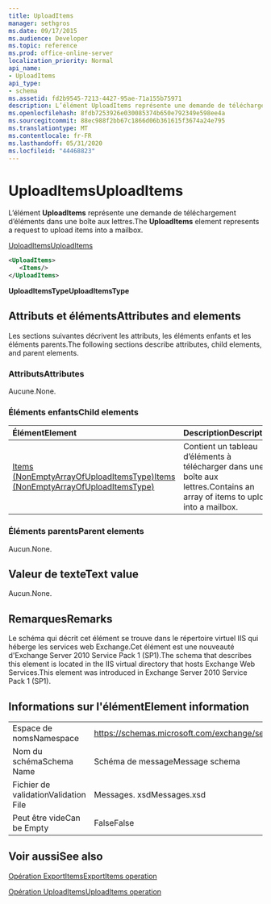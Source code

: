 ```yaml
---
title: UploadItems
manager: sethgros
ms.date: 09/17/2015
ms.audience: Developer
ms.topic: reference
ms.prod: office-online-server
localization_priority: Normal
api_name:
- UploadItems
api_type:
- schema
ms.assetid: fd2b9545-7213-4427-95ae-71a155b75971
description: L’élément UploadItems représente une demande de téléchargement d’éléments dans une boîte aux lettres.
ms.openlocfilehash: 8fdb7253926e030085374b650e792349e598ee4a
ms.sourcegitcommit: 88ec988f2bb67c1866d06b361615f3674a24e795
ms.translationtype: MT
ms.contentlocale: fr-FR
ms.lasthandoff: 05/31/2020
ms.locfileid: "44468823"
---
```

# <a name="uploaditems"></a><span data-ttu-id="7b9a8-103">UploadItems</span><span class="sxs-lookup"><span data-stu-id="7b9a8-103">UploadItems</span></span>

<span data-ttu-id="7b9a8-104">L’élément **UploadItems** représente une demande de téléchargement d’éléments dans une boîte aux lettres.</span><span class="sxs-lookup"><span data-stu-id="7b9a8-104">The **UploadItems** element represents a request to upload items into a mailbox.</span></span> 
  
[<span data-ttu-id="7b9a8-105">UploadItems</span><span class="sxs-lookup"><span data-stu-id="7b9a8-105">UploadItems</span></span>](uploaditems.md)
  
```XML
<UploadItems>
   <Items/>
</UploadItems>
```

 <span data-ttu-id="7b9a8-106">**UploadItemsType**</span><span class="sxs-lookup"><span data-stu-id="7b9a8-106">**UploadItemsType**</span></span>
## <a name="attributes-and-elements"></a><span data-ttu-id="7b9a8-107">Attributs et éléments</span><span class="sxs-lookup"><span data-stu-id="7b9a8-107">Attributes and elements</span></span>

<span data-ttu-id="7b9a8-108">Les sections suivantes décrivent les attributs, les éléments enfants et les éléments parents.</span><span class="sxs-lookup"><span data-stu-id="7b9a8-108">The following sections describe attributes, child elements, and parent elements.</span></span>
  
### <a name="attributes"></a><span data-ttu-id="7b9a8-109">Attributs</span><span class="sxs-lookup"><span data-stu-id="7b9a8-109">Attributes</span></span>

<span data-ttu-id="7b9a8-110">Aucune.</span><span class="sxs-lookup"><span data-stu-id="7b9a8-110">None.</span></span>
  
### <a name="child-elements"></a><span data-ttu-id="7b9a8-111">Éléments enfants</span><span class="sxs-lookup"><span data-stu-id="7b9a8-111">Child elements</span></span>

|<span data-ttu-id="7b9a8-112">**Élément**</span><span class="sxs-lookup"><span data-stu-id="7b9a8-112">**Element**</span></span>|<span data-ttu-id="7b9a8-113">**Description**</span><span class="sxs-lookup"><span data-stu-id="7b9a8-113">**Description**</span></span>|
|:-----|:-----|
|[<span data-ttu-id="7b9a8-114">Items (NonEmptyArrayOfUploadItemsType)</span><span class="sxs-lookup"><span data-stu-id="7b9a8-114">Items (NonEmptyArrayOfUploadItemsType)</span></span>](items-nonemptyarrayofuploaditemstype.md) <br/> |<span data-ttu-id="7b9a8-115">Contient un tableau d’éléments à télécharger dans une boîte aux lettres.</span><span class="sxs-lookup"><span data-stu-id="7b9a8-115">Contains an array of items to upload into a mailbox.</span></span>  <br/> |
   
### <a name="parent-elements"></a><span data-ttu-id="7b9a8-116">Éléments parents</span><span class="sxs-lookup"><span data-stu-id="7b9a8-116">Parent elements</span></span>

<span data-ttu-id="7b9a8-117">Aucun.</span><span class="sxs-lookup"><span data-stu-id="7b9a8-117">None.</span></span>
  
## <a name="text-value"></a><span data-ttu-id="7b9a8-118">Valeur de texte</span><span class="sxs-lookup"><span data-stu-id="7b9a8-118">Text value</span></span>

<span data-ttu-id="7b9a8-119">Aucun.</span><span class="sxs-lookup"><span data-stu-id="7b9a8-119">None.</span></span>
  
## <a name="remarks"></a><span data-ttu-id="7b9a8-120">Remarques</span><span class="sxs-lookup"><span data-stu-id="7b9a8-120">Remarks</span></span>

<span data-ttu-id="7b9a8-121">Le schéma qui décrit cet élément se trouve dans le répertoire virtuel IIS qui héberge les services web Exchange.Cet élément est une nouveauté d'Exchange Server 2010 Service Pack 1 (SP1).</span><span class="sxs-lookup"><span data-stu-id="7b9a8-121">The schema that describes this element is located in the IIS virtual directory that hosts Exchange Web Services.This element was introduced in Exchange Server 2010 Service Pack 1 (SP1).</span></span>
  
## <a name="element-information"></a><span data-ttu-id="7b9a8-122">Informations sur l'élément</span><span class="sxs-lookup"><span data-stu-id="7b9a8-122">Element information</span></span>

|||
|:-----|:-----|
|<span data-ttu-id="7b9a8-123">Espace de noms</span><span class="sxs-lookup"><span data-stu-id="7b9a8-123">Namespace</span></span>  <br/> |https://schemas.microsoft.com/exchange/services/2006/messages  <br/> |
|<span data-ttu-id="7b9a8-124">Nom du schéma</span><span class="sxs-lookup"><span data-stu-id="7b9a8-124">Schema Name</span></span>  <br/> |<span data-ttu-id="7b9a8-125">Schéma de message</span><span class="sxs-lookup"><span data-stu-id="7b9a8-125">Message schema</span></span>  <br/> |
|<span data-ttu-id="7b9a8-126">Fichier de validation</span><span class="sxs-lookup"><span data-stu-id="7b9a8-126">Validation File</span></span>  <br/> |<span data-ttu-id="7b9a8-127">Messages. xsd</span><span class="sxs-lookup"><span data-stu-id="7b9a8-127">Messages.xsd</span></span>  <br/> |
|<span data-ttu-id="7b9a8-128">Peut être vide</span><span class="sxs-lookup"><span data-stu-id="7b9a8-128">Can be Empty</span></span>  <br/> |<span data-ttu-id="7b9a8-129">False</span><span class="sxs-lookup"><span data-stu-id="7b9a8-129">False</span></span>  <br/> |
   
## <a name="see-also"></a><span data-ttu-id="7b9a8-130">Voir aussi</span><span class="sxs-lookup"><span data-stu-id="7b9a8-130">See also</span></span>



[<span data-ttu-id="7b9a8-131">Opération ExportItems</span><span class="sxs-lookup"><span data-stu-id="7b9a8-131">ExportItems operation</span></span>](exportitems-operation.md)
  
[<span data-ttu-id="7b9a8-132">Opération UploadItems</span><span class="sxs-lookup"><span data-stu-id="7b9a8-132">UploadItems operation</span></span>](uploaditems-operation.md)

